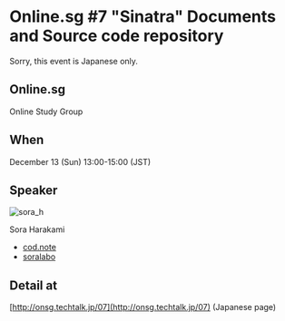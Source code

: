 # Online.sg #7 "Sinatra" Documents and Source code repository

Sorry, this event is Japanese only.

## Online.sg

Online Study Group

## When

December 13 (Sun) 13:00-15:00 (JST)

## Speaker

![sora_h](http://a1.twimg.com/profile_images/390791254/nobue_d1_bigger.png)

Sora Harakami

- [cod.note](http://codnote.net/)
- [soralabo](http://soralabo.net/)

## Detail at

[http://onsg.techtalk.jp/07](http://onsg.techtalk.jp/07) (Japanese page)
